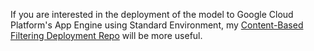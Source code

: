 If you are interested in the deployment of the model to Google Cloud Platform's App Engine using Standard Environment, my [Content-Based Filtering Deployment Repo](https://github.com/RaffayHusayn/Deployment-Content-Based-Filtering) will be more useful. 
